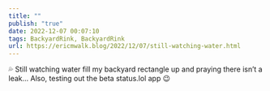 ```yaml
---
title: ""
publish: "true"
date: 2022-12-07 00:07:10
tags: BackyardRink, BackyardRink
url: https://ericmwalk.blog/2022/12/07/still-watching-water.html
---
```


<p>💦 Still watching water fill my backyard rectangle up and praying there isn’t a leak… Also, testing out the beta status.lol app 😉</p>